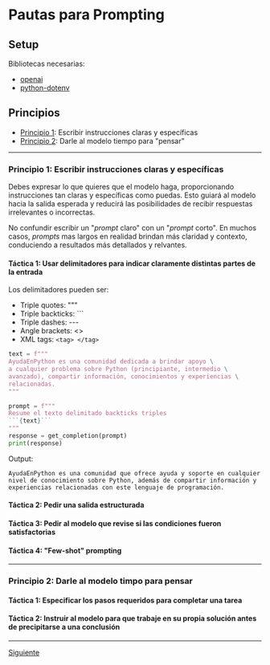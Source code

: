 # Pautas para Prompting

## Setup

Bibliotecas necesarias:
- [openai](https://pypi.org/project/openai/)
- [python-dotenv](https://pypi.org/project/python-dotenv/)


## Principios

- [Principio 1](#principio-1-escribir-instrucciones-claras-y-específicas): Escribir instrucciones claras y específicas
- [Principio 2](#principio-2-darle-al-modelo-timpo-para-pensar): Darle al modelo tiempo para "pensar"

---

### Principio 1: Escribir instrucciones claras y específicas

Debes expresar lo que quieres que el modelo haga, proporcionando instrucciones tan claras y específicas como puedas. Esto guiará al modelo hacia la salida esperada y reducirá las posibilidades de recibir respuestas irrelevantes o incorrectas.

No confundir escribir un "_prompt_ claro" con un "_prompt_ corto". En muchos casos, _prompts_ mas largos en realidad brindan más claridad y contexto, conduciendo a resultados más detallados y relvantes.

#### Táctica 1: Usar delimitadores para indicar claramente distintas partes de la entrada

Los delimitadores pueden ser:
- Triple quotes: """
- Triple backticks: ```
- Triple dashes: ---
- Angle brackets: <>
- XML tags: `<tag> </tag>`

```python
text = f"""
AyudaEnPython es una comunidad dedicada a brindar apoyo \
a cualquier problema sobre Python (principiante, intermedio \
avanzado), compartir información, conocimientos y experiencias \
relacionadas.
"""

prompt = f"""
Resume el texto delimitado backticks triples
```{text}```
"""
response = get_completion(prompt)
print(response)
```

Output:

```
AyudaEnPython es una comunidad que ofrece ayuda y soporte en cualquier
nivel de conocimiento sobre Python, además de compartir información y
experiencias relacionadas con este lenguaje de programación.
```

#### Táctica 2: Pedir una salida estructurada

#### Táctica 3: Pedir al modelo que revise si las condiciones fueron satisfactorias

#### Táctica 4: "Few-shot" prompting

---

### Principio 2: Darle al modelo timpo para pensar

#### Táctica 1: Especificar los pasos requeridos para completar una tarea

#### Táctica 2: Instruir al modelo para que trabaje en su propia solución antes de precipitarse a una conclusión

---

[Siguiente](.03-iterativo.md)
